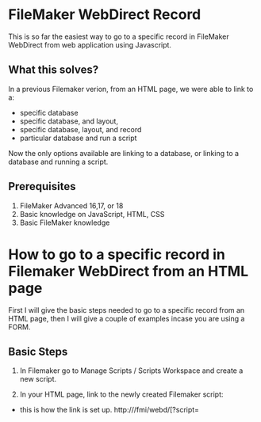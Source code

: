 # FileMaker WebDirect Record
This is so far the easiest way to go to a specific record in FileMaker WebDirect from web application using Javascript.

## What this solves?
In a previous Filemaker verion, from an HTML page, we were able to link to a:
- specific database
- specific database, and layout,
- specific database, layout, and record
- particular database and run a script

Now the only options available are linking to a database, or linking to a database and running a script.

## Prerequisites
1. FileMaker Advanced 16,17, or 18
2. Basic knowledge on JavaScript, HTML, CSS
3. Basic FileMaker knowledge

# How to go to a specific record in Filemaker WebDirect from an HTML page
First I will give the basic steps needed to go to a specific record from an HTML page, then I will give a couple of examples incase you are using a FORM.

## Basic Steps
1. In Filemaker go to Manage Scripts / Scripts Workspace and create a new script.

2. In your HTML page, link to the newly created Filemaker script:
- this is how the link is set up. 
http://<host>/fmi/webd/<database name>[?script=<script name>[&param=<script parameter>]]
- where <script parameter> = the Recordid you want to go to
- if you want to know how to PUSH a Recordid into the script parameter click HERE.
This is directly from FileMaker WevDirect 18 Guide
https://fmhelp.filemaker.com/docs/18/en/fmwd/#accessing_linking
  
3. In Filemaker go to script you created.
- below is an image of what should go into your script.
- you can change and manipulate to match your environment, and situation, but this is a basic outline.
![Script](/img/go_to_record.png)

4. As you can see this will get your id parameter from the url and go to that record.

# How to get a users ID into the url to pass to filemaker.
The most common reason someone wants to go to a specific record from an HTML page is that they have a login form and wants the user that logs in to go straight to the FileMaker record specific to them.
###### So Let's Do That.

## Things to keep in mind.
1. We are only going to be using email to login the user. You can use the same logic to sign them in with email and pass, or whatever credentials of your choosing, but for now we will use just email.
2. When a user logs in, they access the FileMaker database using the credentials of that privilege set. So if necessary, create a guest account with a limited privilage set.
3. I will not be going over how to make this more secure, that is on you. However with that being said, FileMaker has made this very secure already.

## Steps to get a users ID into the url to pass to filemaker.
1. Create a form.
- like I said in the Thing to keep in mind section, I will only be using email because I am lazy.
- here is a very basic example:
![login.png](/img/login.png)

- keep in mind you can name your html page whatever you like this is just an example.
- this form has an email input and a submit button. Notice the form does not have an action or method.
- also I have a script that includes a JavaScript file. Your path and name of file can be whatever you like, but do create a JavaScript file and include it.

2. 

```javascript
//---// Data needed to Create SESSION. IMPORTANT to pull token from response //---//
var session = {
  "url": "https://ws.skdata.cloud/fmi/data/v1/databases/WSdummydb/sessions",
  "method": "POST",
  "headers": {
    "Content-Type": "application/json",
    "Authorization": "Basic YWRtaW46YWRtaW4="
  }
}

$( "form" ).submit(function( event ) {
  // console.log( $( this ).serializeArray() );
  event.preventDefault();

var num = 0
function x() {
  return num++;


}
  var email = $( this ).serializeArray()[x()].value;
  // var password = $( this ).serializeArray()[x()].value;




  // console.log(email);
  // console.log(password);

  //---// Ajax makes request and gives response then pulls token from response) //---//
  $.ajax(session).done(function (response) {
    token = (response.response.token);

  //---// Data needed to GET records //---//
    var customerList = {
      "url": "https://ws.skdata.cloud/fmi/data/v1/databases/WSdummydb/layouts/CustomerDetails/records",
      "method": "Get",
      "headers": {
        "Content-Type": "application/json"

      }
    }
  //---// Insert correct Authorization into header of eventRecords "Bearer token" //---//
  customerList.headers.Authorization = "Bearer " + token;

  //---// Ajax makes request for Event records) //---//
    $.ajax(customerList).done(function (response) {
      var data = (response.response.data)


    for (var i = 0; i < data.length; i++) {
      if (email.toUpperCase() == data[i].fieldData.Email.toUpperCase() ) {
        // console.log(data[i].fieldData.Email);
        var id = response.response.data[i].recordId;
        // console.log("RecordID = " + id);

        // localStorage.setItem("id",id);
        // window.open("./page.html", "_self");

        localStorage.setItem("id",id);
        window.open("./CustomerWebDirect.html", "_self")
        break;
      }
      else {
        console.log("nope");
        if(i == data.length - 1){
          console.log("stopped");
          const messages = document.getElementById('messages');
          messages.textContent = "Wrong Email";
        };
      }

    }

        })


      });


  });

```
